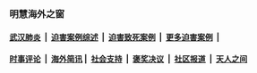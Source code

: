 
### 明慧海外之窗

####  [武汉肺炎](indexes/365.md?t=03292001) &nbsp;|&nbsp;  [迫害案例综述](indexes/328.md?t=03292001) &nbsp;|&nbsp; [迫害致死案例](indexes/277.md?t=03292001)  &nbsp;|&nbsp; [更多迫害案例](indexes/81.md?t=03292001)  &nbsp;|&nbsp; 
####  [时事评论](indexes/19.md?t=03292001) &nbsp;|&nbsp; [海外简讯](indexes/245.md?t=03292001)&nbsp;|&nbsp;  [社会支持](indexes/140.md?t=03292001) &nbsp;|&nbsp; [褒奖决议](indexes/282.md?t=03292001) &nbsp;|&nbsp; [社区报道](indexes/91.md?t=03292001)  &nbsp;|&nbsp; [天人之间](indexes/78.md?t=03292001) 

